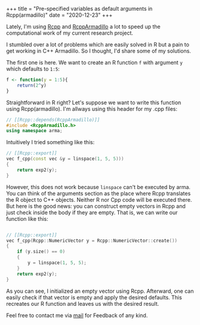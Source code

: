 +++
title = "Pre-specified variables as default arguments in Rcpp(armadillo)"
date = "2020-12-23"
+++

Lately, I'm using [Rcpp](https://dirk.eddelbuettel.com/code/rcpp.html) and [RcppArmadillo](https://dirk.eddelbuettel.com/code/rcpp.html) a lot to speed up the computational work of my current research project.

I stumbled over a lot of problems which are easily solved in R but a pain to get working in C++ Armadillo. So I thought, I'd share some of my solutions.

The first one is here. We want to create an R function `f` with argument `y` which defaults to `1:5`:

```R
f <- function(y = 1:5){
    return(2^y)
}
```

Straightforward in R right? Let's suppose we want to write this function using Rcpp(armadillo). I'm allways using this header for my .cpp files:

```C++
// [[Rcpp::depends(RcppArmadillo)]]
#include <RcppArmadillo.h>
using namespace arma;
```

 Intuitively I tried something like this:

```C++
// [[Rcpp::export]]
vec f_cpp(const vec &y = linspace(1, 5, 5)))
{
    return exp2(y);
}
```

However, this does not work because `linspace` can't be executed by arma. You can think of the arguments section as the place where Rcpp translates the R object to C++ objects. Neither R nor Cpp code will be executed there. But here is the good news: you can construct empty vectors in Rcpp and just check inside the body if they are empty. That is, we can write our function like this:

```C++

// [[Rcpp::export]]
vec f_cpp(Rcpp::NumericVector y = Rcpp::NumericVector::create())
{
    if (y.size() == 0)
    {
        y = linspace(1, 5, 5);
    }
    return exp2(y);
}
```

As you can see, I initialized an empty vector using Rcpp. Afterward, one can easily check if that vector is empty and apply the desired defaults. This recreates our R function and leaves us with the desired result.

Feel free to contact me via [mail](mailto:jonathan@berrisch.biz) for Feedback of any kind.